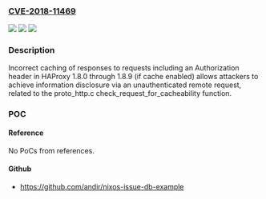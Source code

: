 ### [CVE-2018-11469](https://cve.mitre.org/cgi-bin/cvename.cgi?name=CVE-2018-11469)
![](https://img.shields.io/static/v1?label=Product&message=n%2Fa&color=blue)
![](https://img.shields.io/static/v1?label=Version&message=n%2Fa&color=blue)
![](https://img.shields.io/static/v1?label=Vulnerability&message=n%2Fa&color=brighgreen)

### Description

Incorrect caching of responses to requests including an Authorization header in HAProxy 1.8.0 through 1.8.9 (if cache enabled) allows attackers to achieve information disclosure via an unauthenticated remote request, related to the proto_http.c check_request_for_cacheability function.

### POC

#### Reference
No PoCs from references.

#### Github
- https://github.com/andir/nixos-issue-db-example

